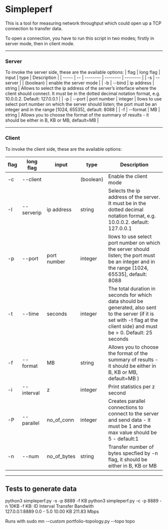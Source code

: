 # Simpleperf

This is a tool for measuring network throughput which could open up a TCP connection to transfer data.

To open a connection, you have to run this script in two modes; firstly in server mode, then in client mode. 

---
### Server
To invoke the server side, these are the available options:
| flag | long flag | input | type | Description |
| ----- | -- | -------- | -------- | -------- |
| -s |     --server       |   | (boolean) | enable the server mode |
| -b | --bind | ip address | string | Allows to select the ip address of the server’s interface where the client should connect. It must be in the dotted decimal notation format, e.g. 10.0.0.2. Default: 127.0.0.1 |
| -p | --port | port number | integer | llows to use select port number on which the server should listen; the port must be an integer and in the range [1024, 65535], default: 8088 |
| -f | --format | MB | string | Allows you to choose the format of the summary of results - it should be either in B, KB or MB, default=MB  |


---
### Client

To invoke the client side, these are the available options:

| flag | long flag | input | type | Description |
| ----- | ------------- | -------- | -------- | --------|
|-c |--client||(boolean)|Enable the client mode|
|-I|--serverip |ip address|string|Selects the ip address of the server. It must be in the dotted decimal notation format, e.g. 10.0.0.2. default: 127.0.0.1|
| -p | --port | port number | integer | llows to use select port number on which the server should listen; the port must be an integer and in the range [1024, 65535], default: 8088 |
|-t|--time|seconds|integer|The total duration in seconds for which data should be generated, also sent to the server (if it is set with -t flag at the client side) and must be > 0. Default: 25 seconds|
|-f|--format|MB|string|Allows you to choose the format of the summary of results - it should be either in B, KB or MB, default=MB )|
|-i|--interval|z|integer|Print statistics per z second|
|-P|   --parallel  |no_of_conn|integer|Creates parallel connections to connect to the server and send data - it must be 1 and the max value should be 5 - default:1|
|-n|--num|no_of_bytes|string|Transfer number of bytes specfied by -n flag, it should be either in B, KB or MB|

---

## Tests to generate data
python3 simpleperf.py -s -p 8889 -f KB
python3 simpleperf.py -c -p 8889 -n 10KB -f KB:
ID              Interval     Transfer          Bandwith  
127.0.0.1:8889  0.0 - 5.0    10.00 KB          211.83 Mbps

Runs with sudo mn --custom portfolio-topology.py --topo topo


